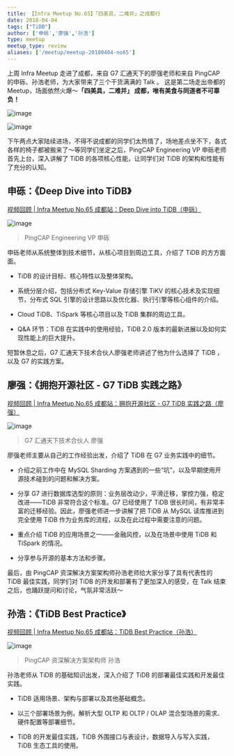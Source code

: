 ```yaml
---
title: 【Infra Meetup No.65】「四美具，二难并」之成都行
date: 2018-04-04
tags: ["TiDB"]
author: ['申砾','廖强','孙浩']
type: meetup
meetup_type: review
aliases: ['/meetup/meetup-20180404-no65']
---
```


上周 Infra Meetup 走进了成都，来自 G7 汇通天下的廖强老师和来自 PingCAP 的申砾、孙浩老师，为大家带来了三个干货满满的 Talk 。 这是第二场走出帝都的 Meetup，场面依然火爆～**「四美具，二难并」 成都，唯有美食与同道者不可辜负！**


![image](https://upload-images.jianshu.io/upload_images/542677-4b3fca6fd5fb69fc?imageMogr2/auto-orient/strip%7CimageView2/2/w/1240)

![image](https://upload-images.jianshu.io/upload_images/542677-20f89f32d2b2fb26?imageMogr2/auto-orient/strip%7CimageView2/2/w/1240)

下午两点大家陆续进场，不得不说成都的同学们太热情了，场地差点坐不下，各式各样的椅子都被搬来了～等同学们坐定之后，PingCAP Engineering VP 申砾老师首先上台，深入讲解了 TiDB 的各项核心性能，让同学们对 TiDB 的架构和性能有了充分的认知。

## 申砾：《Deep Dive into TiDB》

[视频回顾 | Infra Meetup No.65 成都站：Deep Dive into TiDB（申砾）](https://www.bilibili.com/video/av39881111/?p=1)

![image](https://upload-images.jianshu.io/upload_images/542677-8f617659af3972e6?imageMogr2/auto-orient/strip%7CimageView2/2/w/1240)

>PingCAP Engineering VP 申砾

申砾老师从系统整体到技术细节，从核心项目到周边工具，介绍了 TiDB 的方方面面。

* TiDB 的设计目标、核心特性以及整体架构。

* 系统分层介绍，包括分布式 Key-Value 存储引擎 TiKV 的核心技术及实现细节，分布式 SQL 引擎的设计思路以及优化器、执行引擎等核心组件的介绍。

* Cloud TiDB、TiSpark 等核心项目以及 TiDB 集群的周边工具。

* Q&A 环节：TiDB 在实践中的使用经验，TiDB 2.0 版本的最新进展以及如何实现性能上的巨大提升。

短暂休息之后，G7 汇通天下技术合伙人廖强老师讲述了他为什么选择了 TiDB ，以及 G7 的实践方案。

## 廖强：《拥抱开源社区 - G7 TiDB 实践之路》 

[视频回顾 | Infra Meetup No.65 成都站：拥抱开源社区 - G7 TiDB 实践之路（廖强）](https://www.bilibili.com/video/av39881111/?p=2)

![image](https://upload-images.jianshu.io/upload_images/542677-a397ec73cf76148a?imageMogr2/auto-orient/strip%7CimageView2/2/w/1240)

>G7 汇通天下技术合伙人 廖强

廖强老师主要从自己的工作经验出发，介绍了 TiDB 在 G7 业务实践中的细节。

* 介绍之前工作中在 MySQL Sharding 方案遇到的一些“坑”，以及早期使用开源技术碰到的问题和解决方案。

* 分享 G7 进行数据库选型的原则：业务层改动少，平滑迁移，掌控力强，稳定改进——TiDB 非常符合这个标准。G7 已经使用了 TiDB 很长时间，有非常丰富的迁移经验。因此，廖强老师进一步讲解了把 TiDB 从 MySQL 读库推进到完全使用 TiDB 作为业务库的流程，以及在此过程中需要注意的问题。

* 重点介绍 TiDB 的应用场景之一——金融风控，以及在场景中使用 TiDB 和 TiSpark 的情况。

* 分享参与开源的基本方法和步骤。

最后，由 PingCAP 资深解决方案架构师孙浩老师给大家分享了具有代表性的 TiDB 最佳实践，同学们对 TiDB 的开发和部署有了更加深入的感受，在 Talk 结束之后，也踊跃提问和讨论，气氛非常活跃～

## 孙浩：《TiDB Best Practice》

[视频回顾 | Infra Meetup No.65 成都站：TiDB Best Practice（孙浩）](https://www.bilibili.com/video/av39881111/?p=3)

![image](https://upload-images.jianshu.io/upload_images/542677-2768bb315dd2fa68?imageMogr2/auto-orient/strip%7CimageView2/2/w/1240)

>PingCAP 资深解决方案架构师 孙浩

孙浩老师从 TiDB 的基础知识出发，深入介绍了 TiDB 的部署最佳实践和开发最佳实践。

* TiDB 适用场景、架构与部署以及其他基础概念。

* 以三个部署场景为例，解析大型 OLTP 和 OLTP / OLAP 混合型场景的需求、硬件配置等部署细节。

* TiDB 的开发最佳实践，TiDB 外围接口与表设计，数据导入与写入实践，TiDB 生态工具的使用。

